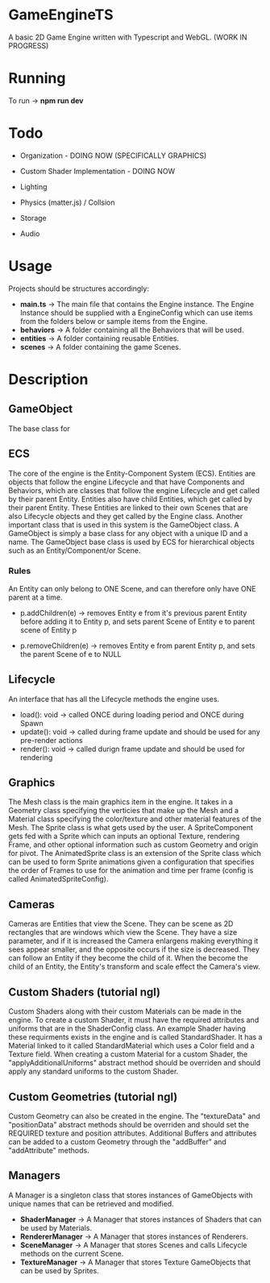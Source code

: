 # GameEngineTS
A basic 2D Game Engine written with Typescript and WebGL. (WORK IN PROGRESS)


# Running
To run -> **npm run dev**


# Todo
- Organization - DOING NOW (SPECIFICALLY GRAPHICS)
- Custom Shader Implementation - DOING NOW

- Lighting
- Physics (matter.js) / Collsion
- Storage
- Audio


# Usage
Projects should be structures accordingly:

- **main.ts** -> The main file that contains the Engine instance. The Engine Instance should be supplied with a EngineConfig which can use items from the folders below or sample items from the Engine.
- **behaviors** -> A folder containing all the Behaviors that will be used.
- **entities** -> A folder containing reusable Entities.
- **scenes** -> A folder containing the game Scenes.


# Description
## GameObject
The base class for 

## ECS
The core of the engine is the Entity-Component System (ECS). Entities are objects that follow the engine Lifecycle and that have Components and Behaviors, which are classes that follow the engine Lifecycle and get called by their parent Entity. Entities also have child Entities, which get called by their parent Entity. These Entities are linked to their own Scenes that are also Lifecycle objects and they get called by the Engine class. Another important class that is used in this system is the GameObject class. A GameObject is simply a base class for any object with a unique ID and a name. The GameObject base class is used by ECS for hierarchical objects such as an Entity/Component/or Scene.

### Rules
An Entity can only belong to ONE Scene, and can therefore only have ONE parent at a time.

- p.addChildren(e) -> removes Entity e from it's previous parent Entity before adding it to Entity p, and sets parent Scene of Entity e to parent scene of Entity p

- p.removeChildren(e) -> removes Entity e from parent Entity p, and sets the parent Scene of e to NULL

## Lifecycle
An interface that has all the Lifecycle methods the engine uses.
- load(): void -> called ONCE during loading period and ONCE during Spawn
- update(): void -> called during frame update and should be used for any pre-render actions
- render(): void ->  called durign frame update and should be used for rendering

## Graphics
The Mesh class is the main graphics item in the engine. It takes in a Geometry class specifying the verticies that make up the Mesh and a Material class specifying the color/texture and other material features of the Mesh. The Sprite class is what gets used by the user. A SpriteComponent gets fed with a Sprite which can inputs an optional Texture, rendering Frame, and other optional information such as custom Geometry and origin for pivot. The AnimatedSprite class is an extension of the Sprite class which can be used to form Sprite animations given a configuration that specifies the order of Frames to use for the animation and time per frame (config is called AnimatedSpriteConfig).

## Cameras
Cameras are Entities that view the Scene. They can be scene as 2D rectangles that are windows which view the Scene. They have a size parameter, and if it is increased the Camera enlargens making everything it sees appear smaller, and the opposite occurs if the size is decreased. They can follow an Entity if they become the child of it. When the become the child of an Entity, the Entity's transform and scale effect the Camera's view. 

## Custom Shaders (tutorial ngl)
Custom Shaders along with their custom Materials can be made in the engine. To create a custom Shader, it must have the required attributes and uniforms that are in the ShaderConfig class. An example Shader having these requirments exists in the engine and is called StandardShader. It has a Material linked to it called StandardMaterial which uses a Color field and a Texture field. When creating a custom Material for a custom Shader, the "applyAdditionalUniforms" abstract method should be overriden and should apply any standard uniforms to the custom Shader.

## Custom Geometries (tutorial ngl)
Custom Geometry can also be created in the engine. The "textureData" and "positionData" abstract methods should be overriden and should set the REQUIRED texture and position attributes. Additional Buffers and attributes can be added to a custom Geometry through the "addBuffer" and "addAttribute" methods.

## Managers
A Manager is a singleton class that stores instances of GameObjects with unique names that can be retrieved and modified.
- **ShaderManager** -> A Manager that stores instances of Shaders that can be used by Materials.
- **RendererManager** -> A Manager that stores instances of Renderers.
- **SceneManager** -> A Manager that stores Scenes and calls Lifecycle methods on the current Scene.
- **TextureManager** -> A Manager that stores Texture GameObjects that can be used by Sprites.

